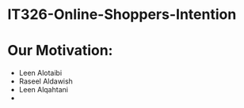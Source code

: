 # IT326-Online-Shoppers-Intention

<H1>Our Motivation:</H1>
<h4>
  
</h4>

<ul>
<li>Leen Alotaibi</li>
<li>Raseel Aldawish</li>
<li>Leen Alqahtani</li>
<li></li>

</ul>
